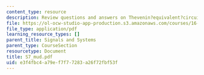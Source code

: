 ```yaml
---
content_type: resource
description: Review questions and answers on Thevenin?equivalent?circuit.
file: https://ol-ocw-studio-app-production.s3.amazonaws.com/courses/16-01-unified-engineering-i-ii-iii-iv-fall-2005-spring-2006/e3f4fbc4a79ef7f77283a26f72fbf53f_S7_mud.pdf
file_type: application/pdf
learning_resource_types: []
parent_title: Signals and Systems
parent_type: CourseSection
resourcetype: Document
title: S7_mud.pdf
uid: e3f4fbc4-a79e-f7f7-7283-a26f72fbf53f
---
```

